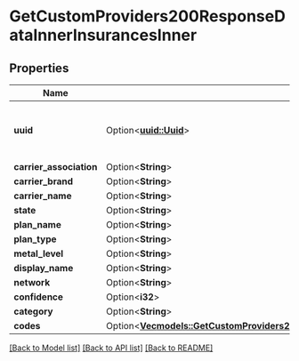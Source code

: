 # GetCustomProviders200ResponseDataInnerInsurancesInner

## Properties

Name | Type | Description | Notes
------------ | ------------- | ------------- | -------------
**uuid** | Option<[**uuid::Uuid**](uuid::Uuid.md)> | A UUID uniquely identifying this insurance | [optional]
**carrier_association** | Option<**String**> |  | [optional]
**carrier_brand** | Option<**String**> |  | [optional]
**carrier_name** | Option<**String**> |  | [optional]
**state** | Option<**String**> |  | [optional]
**plan_name** | Option<**String**> |  | [optional]
**plan_type** | Option<**String**> |  | [optional]
**metal_level** | Option<**String**> |  | [optional]
**display_name** | Option<**String**> |  | [optional]
**network** | Option<**String**> |  | [optional]
**confidence** | Option<**i32**> |  | [optional]
**category** | Option<**String**> |  | [optional]
**codes** | Option<[**Vec<models::GetCustomProviders200ResponseDataInnerInsurancesInnerCodesInner>**](getCustomProviders_200_response_data_inner_insurances_inner_codes_inner.md)> |  | [optional]

[[Back to Model list]](../README.md#documentation-for-models) [[Back to API list]](../README.md#documentation-for-api-endpoints) [[Back to README]](../README.md)


